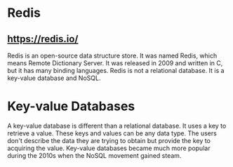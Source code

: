 # Redis
## https://redis.io/

Redis is an open-source data structure store. It was named Redis, which means Remote Dictionary Server. It was released in 2009 and written in C, but it has many binding languages. Redis is not a relational database. It is a key-value database and NoSQL. 

# Key-value Databases

A key-value database is different than a relational database. It uses a key to retrieve a value. These keys and values can be any data type. The users don't describe the data they are trying to obtain but provide the key to acquiring the value. Key-value databases became much more popular during the 2010s when the NoSQL movement gained steam. 

